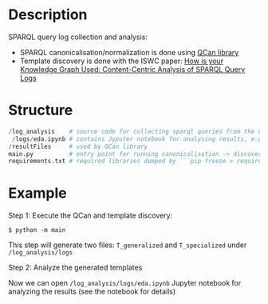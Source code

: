 # Description
SPARQL query log collection and analysis:
* SPARQL canonicalisation/normalization is done using [QCan library](https://github.com/RittoShadow/QCan)
* Template discovery is done with the ISWC paper: [How is your Knowledge Graph Used:
Content-Centric Analysis of SPARQL Query
Logs](https://iswc2023.semanticweb.org/wp-content/uploads/2023/11/142650191.pdf%E2%80%9D)

# Structure
```python
/log_analysis    # source code for collecting sparql queries from the GLACIATION platform
 /logs/eda.ipynb # contains Jyputer notebook for analysing results, e.g., calculating entropy of discovered templates of queries
/resultFiles     # used by QCan library
main.py          # entry point for running canonicalisation -> discovering templates for each sparql queries
requirements.txt # required libraries dumped by ```pip freeze > requirements.txt```
```

# Example
Step 1: Execute the QCan and template discovery: 

```$ python -m main```

This step will generate two files: ```T_generalized``` and ```T_specialized``` under ```/log_analysis/logs```

Step 2: Analyze the generated templates

Now we can open ```/log_analysis/logs/eda.ipynb``` Jupyter notebook for analyzing the results (see the notebook for details)
